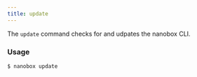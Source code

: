 ```yaml
---
title: update
---
```


The `update` command checks for and udpates the nanobox CLI.

### Usage
```shell
$ nanobox update
```